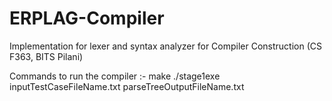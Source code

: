 # ERPLAG-Compiler
Implementation for lexer and syntax analyzer for Compiler Construction (CS F363, BITS Pilani)

Commands to run the compiler :-
make
./stage1exe inputTestCaseFileName.txt parseTreeOutputFileName.txt